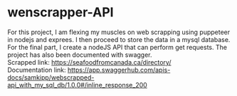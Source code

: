 # wenscrapper-API
For this project, I am flexing my muscles on web scrapping using puppeteer in nodejs and exprees. I then proceed to store the data in a mysql database. For the final part, I create a nodeJS API that can perform get requests. The project has also been documented with swagger.\
Scrapped link: https://seafoodfromcanada.ca/directory/ \
Documentation link: https://app.swaggerhub.com/apis-docs/samkipp/webscrapped-api_with_my_sql_db/1.0.0#/inline_response_200
